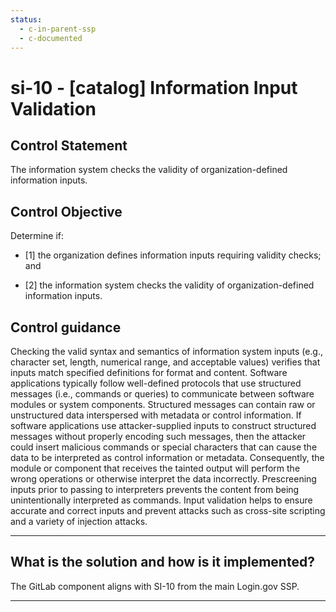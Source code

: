 ```yaml
---
status:
  - c-in-parent-ssp
  - c-documented
---
```


# si-10 - \[catalog\] Information Input Validation

## Control Statement

The information system checks the validity of organization-defined information inputs.

## Control Objective

Determine if:

- \[1\] the organization defines information inputs requiring validity checks; and

- \[2\] the information system checks the validity of organization-defined information inputs.

## Control guidance

Checking the valid syntax and semantics of information system inputs (e.g., character set, length, numerical range, and acceptable values) verifies that inputs match specified definitions for format and content. Software applications typically follow well-defined protocols that use structured messages (i.e., commands or queries) to communicate between software modules or system components. Structured messages can contain raw or unstructured data interspersed with metadata or control information. If software applications use attacker-supplied inputs to construct structured messages without properly encoding such messages, then the attacker could insert malicious commands or special characters that can cause the data to be interpreted as control information or metadata. Consequently, the module or component that receives the tainted output will perform the wrong operations or otherwise interpret the data incorrectly. Prescreening inputs prior to passing to interpreters prevents the content from being unintentionally interpreted as commands. Input validation helps to ensure accurate and correct inputs and prevent attacks such as cross-site scripting and a variety of injection attacks.

______________________________________________________________________

## What is the solution and how is it implemented?

The GitLab component aligns with SI-10 from the main Login.gov SSP.

______________________________________________________________________
